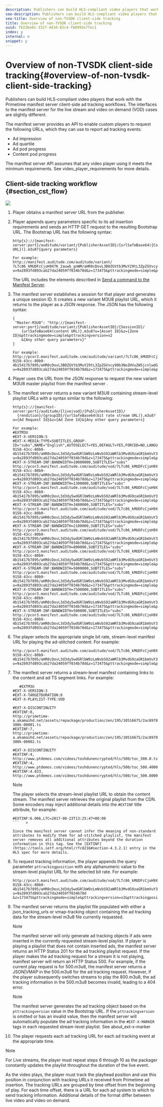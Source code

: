 ```yaml
---
description: Publishers can build HLS-compliant video players that work with the Primetime manifest server client-side ad tracking workflows. The interfaces to the manifest server for the live stream and video on demand (VOD) cases are slightly different.
seo-description: Publishers can build HLS-compliant video players that work with the Primetime manifest server client-side ad tracking workflows. The interfaces to the manifest server for the live stream and video on demand (VOD) cases are slightly different.
seo-title: Overview of non-TVSDK client-side tracking
title: Overview of non-TVSDK client-side tracking
uuid: fb23be01-3327-443d-82c4-fb0993e7fec1
index: y
internal: n
snippet: y
---
```


# Overview of non-TVSDK client-side tracking{#overview-of-non-tvsdk-client-side-tracking}

Publishers can build HLS-compliant video players that work with the Primetime manifest server client-side ad tracking workflows. The interfaces to the manifest server for the live stream and video on demand (VOD) cases are slightly different.

The manifest server provides an API to enable custom players to request the following URLs, which they can use to report ad tracking events:

* Ad impression
* Ad quartile
* Ad pod progress
* Content pod progress

The manifest server API assumes that any video player using it meets the minimum requirements. See  video_player_requirements  for more details.

## Client-side tracking workflow {#section_cst_flow}

![](assets/pt_ssai_notvsdk_csat_ai-workflow.png)

1. Player obtains a manifest server URL from the publisher. 
1. Player appends query parameters specific to its ad insertion requirements and sends an HTTP GET request to the resulting Bootstrap URL. The Bootstrap URL has the following syntax:

   ```
   http{s}://{manifest-server:port}/auditude/variant/{PublisherAssetID}/{urlSafeBase64({Content URL})}.m3u8?{query parameters}
   
   For example:
   http://manifest.auditude.com/auditude/variant/
   7LTc86_kMUDFcCjoH9X7K_2auwb_gnWM/aHR0cDovL3B0ZGVtb3MuY29tL3ZpZGVvcy90b3NoZHVuZW5jcnlwdGVkL2hscy90ZXN0Mi5tM3U4.m3u8?
   u=9a2893fd893cab27da24059ff034b78d&z=173475&pttrackingmode=simple&pttrackingversion=v2&__sid__=docExample02
   ```

   The URL includes the elements described in [Send a command to the Manifest Server](ms-getting-started/ms-sending-cmd.md#send-command). 

1. The manifest server establishes a session for that player and generates a unique session ID. It creates a new variant M3U8 playlist URL, which it returns to the player as a JSON response. The JSON has the following syntax: 

   ```
   {
    "Master-M3U8": "http://{manifest-server:port}/auditude/variant/{PublisherAssetID}/{SessionID}/
       {urlSafeBase64(content URL)}.m3u8?u={Asset ID}&z={Zone ID}&pttrackingmode=simple&pttrackingversion=v2
       &{Any other query parameters}"
   }
   
   For example:
   http://pcor3.manifest.auditude.com/auditude/variant/7LTc86_kMUDFcCjoH9X7K_2auwb_gnWM/f958bef8-9158-43cc-80b9-4b15417b7895/aHR0cDovL3B0ZGVtb3MuY29tL3ZpZGVvcy90b3NoZHVuZW5jcnlwdGVkL2hscy90ZXN0Mi5tM3U4.3u8?u=9a2893fd893cab27da24059ff034b78d&z=173475&pttrackingmode=simple&pttrackingversion=v2
   ```

1. Player uses the URL from the JSON response to request the new variant M3U8 master playlist from the manifest server . 
1. The manifest server returns a new variant M3U8 containing stream-level playlist URLs with a syntax similar to the following: 

   ```
   http{s}://{manifest-server:port}/auditude/{live|vod}/{PublisherAssetID}/
     {rendition}/{groupID}/{urlSafeBase64(bit rate stream URL)}.m3u8?u={Ad Request Id}&z={Ad Zone Id}&{Any other query parameters}
   
   For example:
   #EXTM3U
   #EXT-X-VERSION:5
   #EXT-X-MEDIA:TYPE=SUBTITLES,GROUP-ID="subs",NAME="English",AUTOSELECT=YES,DEFAULT=YES,FORCED=NO,LANGUAGE="eng",URI="http://pcor3.manifest.auditude.com/auditude/vod/7LTc86_kMUDFcCjoH9X7K_2auwb_gnWM/webvtt/f958bef8-9158-43cc-80b9-4b15417b7895/aHR0cDovL3d3dy5wdGRlbW9zLmNvbS92aWRlb3MvdG9zaGR1bmVuY3J5cHRlZC9obHMvd2VidnR0L1RPUy1lbjIubTN1OA.m3u8?u=9a2893fd893cab27da24059ff034b78d&z=173475&pttrackingmode=simple&pttrackingversion=v2"
   #EXT-X-STREAM-INF:BANDWIDTH=10000000,SUBTITLES="subs"
   http://pcor3.manifest.auditude.com/auditude/vod/7LTc86_kMUDFcCjoH9X7K_2auwb_gnWM/10000/f958bef8-9158-43cc-80b9-4b15417b7895/aHR0cDovL3d3dy5wdGRlbW9zLmNvbS92aWRlb3MvdG9zaGR1bmVuY3J5cHRlZC9obHMvMTAwMDAvdG9jXzEwMDAwLm0zdTg.m3u8?u=9a2893fd893cab27da24059ff034b78d&z=173475&pttrackingmode=simple&pttrackingversion=v2
   #EXT-X-STREAM-INF:BANDWIDTH=1300000,SUBTITLES="subs"
   http://pcor3.manifest.auditude.com/auditude/vod/7LTc86_kMUDFcCjoH9X7K_2auwb_gnWM/1300/f958bef8-9158-43cc-80b9-4b15417b7895/aHR0cDovL3d3dy5wdGRlbW9zLmNvbS92aWRlb3MvdG9zaGR1bmVuY3J5cHRlZC9obHMvMTMwMC90b2NfMTMwMC5tM3U4.m3u8?u=9a2893fd893cab27da24059ff034b78d&z=173475&pttrackingmode=simple&pttrackingversion=v2
   #EXT-X-STREAM-INF:BANDWIDTH=3400000,SUBTITLES="subs"
   http://pcor3.manifest.auditude.com/auditude/vod/7LTc86_kMUDFcCjoH9X7K_2auwb_gnWM/3400/f958bef8-9158-43cc-80b9-4b15417b7895/aHR0cDovL3d3dy5wdGRlbW9zLmNvbS92aWRlb3MvdG9zaGR1bmVuY3J5cHRlZC9obHMvMzQwMC90b2NfMzQwMC5tM3U4.m3u8?u=9a2893fd893cab27da24059ff034b78d&z=173475&pttrackingmode=simple&pttrackingversion=v2
   #EXT-X-STREAM-INF:BANDWIDTH=2100000,SUBTITLES="subs"
   http://pcor3.manifest.auditude.com/auditude/vod/7LTc86_kMUDFcCjoH9X7K_2auwb_gnWM/2100/f958bef8-9158-43cc-80b9-4b15417b7895/aHR0cDovL3d3dy5wdGRlbW9zLmNvbS92aWRlb3MvdG9zaGR1bmVuY3J5cHRlZC9obHMvMjEwMC90b2NfMjEwMC5tM3U4.m3u8?u=9a2893fd893cab27da24059ff034b78d&z=173475&pttrackingmode=simple&pttrackingversion=v2
   #EXT-X-STREAM-INF:BANDWIDTH=800000,SUBTITLES="subs"
   http://pcor3.manifest.auditude.com/auditude/vod/7LTc86_kMUDFcCjoH9X7K_2auwb_gnWM/800/f958bef8-9158-43cc-80b9-4b15417b7895/aHR0cDovL3d3dy5wdGRlbW9zLmNvbS92aWRlb3MvdG9zaGR1bmVuY3J5cHRlZC9obHMvODAwL3RvY184MDAubTN1OA.m3u8?u=9a2893fd893cab27da24059ff034b78d&z=173475&pttrackingmode=simple&pttrackingversion=v2
   #EXT-X-STREAM-INF:BANDWIDTH=5000000,SUBTITLES="subs"
   http://pcor3.manifest.auditude.com/auditude/vod/7LTc86_kMUDFcCjoH9X7K_2auwb_gnWM/5000/f958bef8-9158-43cc-80b9-4b15417b7895/aHR0cDovL3d3dy5wdGRlbW9zLmNvbS92aWRlb3MvdG9zaGR1bmVuY3J5cHRlZC9obHMvNTAwMC90b2NfNTAwMC5tM3U4.m3u8?u=9a2893fd893cab27da24059ff034b78d&z=173475&pttrackingmode=simple&pttrackingversion=v2
   #EXT-X-STREAM-INF:BANDWIDTH=7500000,SUBTITLES="subs"
   http://pcor3.manifest.auditude.com/auditude/vod/7LTc86_kMUDFcCjoH9X7K_2auwb_gnWM/7500/f958bef8-9158-43cc-80b9-4b15417b7895/aHR0cDovL3d3dy5wdGRlbW9zLmNvbS92aWRlb3MvdG9zaGR1bmVuY3J5cHRlZC9obHMvNzUwMC90b2NfNzUwMC5tM3U4.m3u8?u=9a2893fd893cab27da24059ff034b78d&z=173475&pttrackingmode=simple&pttrackingversion=v2
   #EXT-X-STREAM-INF:BANDWIDTH=500000,SUBTITLES="subs"
   http://pcor3.manifest.auditude.com/auditude/vod/7LTc86_kMUDFcCjoH9X7K_2auwb_gnWM/500/f958bef8-9158-43cc-80b9-4b15417b7895/aHR0cDovL3d3dy5wdGRlbW9zLmNvbS92aWRlb3MvdG9zaGR1bmVuY3J5cHRlZC9obHMvNTAwL3RvY181MDAubTN1OA.m3u8?u=9a2893fd893cab27da24059ff034b78d&z=173475&pttrackingmode=simple&pttrackingversion=v2
   
   ```

1. The player selects the appropriate single bit rate, stream-level manifest URL for playing the ad-stitched content. For example: 

   ```
   http://pcor3.manifest.auditude.com/auditude/vod/7LTc86_kMUDFcCjoH9X7K_2auwb_gnWM/500/f958bef8-9158-43cc-80b9-4b15417b7895/aHR0cDovL3d3dy5wdGRlbW9zLmNvbS92aWRlb3MvdG9zaGR1bmVuY3J5cHRlZC9obHMvNTAwL3RvY181MDAubTN1OA.m3u8?u=9a2893fd893cab27da24059ff034b78d&z=173475&pttrackingmode=simple&pttrackingversion=v2
   ```

1. The manifest server returns a stream-level manifest containing links to the content and ad TS segment links. For example: 

   ```
      #EXTM3U
   #EXT-X-VERSION:3
   #EXT-X-TARGETDURATION:8
   #EXT-X-PLAYLIST-TYPE:VOD
   
   #EXT-X-DISCONTINUITY
   #EXTINF:8,
   http://primetime-a.akamaihd.net/assets/repackage/production/zen/195/10516675/2ac89785ee8df17a31b2594c61f6921e-300k-00001.ts
   #EXTINF:7,
   http://primetime-a.akamaihd.net/assets/repackage/production/zen/195/10516675/2ac89785ee8df17a31b2594c61f6921e-300k-00002.ts
   
   #EXT-X-DISCONTINUITY
   #EXTINF:4,
   http://www.ptdemos.com/videos/toshdunencrypted/hls/500/toc_500.0.ts
   #EXTINF:4,
   http://www.ptdemos.com/videos/toshdunencrypted/hls/500/toc_500.4000.ts
   #EXTINF:4.833,
   http://www.ptdemos.com/videos/toshdunencrypted/hls/500/toc_500.8000.ts
   
   ```

   >[!NOTE]
   >
   >The player selects the stream-level playlist URL to obtain the content stream. The manifest server retrieves the original playlist from the CDN. Some encoders may inject additional details into the `#EXTINF` title attribute, for example:
   >
   >```   >
   >#EXTINF:6.006,LTC=2017-08-23T13:25:47+00:00
   >```   >
   >
   >Since the manifest server cannot infer the meaning of non-standard attributes to modify them for ad-stitched playlist, the manifest server removes all additional attributes beyond the duration information in this tag. See the [EXTINF](https://tools.ietf.org/html/rfc8216#section-4.3.2.1) entry in the HLS spec for more details.

1. To request tracking information, the player appends the query parameter `pttrackingposition` with any alphanumeric value to the stream-level playlist URL for the selected bit rate. For example: 

   ```
   http://pcor3.manifest.auditude.com/auditude/vod/7LTc86_kMUDFcCjoH9X7K_2auwb_gnWM/500/f958bef8-9158-43cc-80b9-4b15417b7895/aHR0cDovL3d3dy5wdGRlbW9zLmNvbS92aWRlb3MvdG9zaGR1bmVuY3J5cHRlZC9obHMvNTAwL3RvY181MDAubTN1OA.m3u8?u=9a2893fd893cab27da24059ff034b78d
   &z=173475&pttrackingmode=simple&pttrackingversion=v2&pttrackingposition=1
   ```

1. The manifest server returns the playlist file populated with either a  json_tracking_urls  or  vmap-tracking  object containing the ad tracking data for the stream-level m3u8 file currently requested. 

   >[!NOTE]
   >
   >The manifest server will only generate ad tracking objects if ads were inserted in the currently requested stream-level playlist. If player is playing a playlist that does not contain inserted ads, the manifest server returns an HTTP Status 201 for the ad tracking playlist request. If the player makes the ad tracking request for a stream it is not playing, manifest server will return an HTTP Status 500. For example, if the current play request is for 500.m3u8, the manifest server returns a JSON|VMAP in the 500.m3u8 for the ad tracking request. However, if the player subsequently switches streams to play the 800.m3u8, the ad tracking information in the 500.m3u8 becomes invalid, leading to a 404 error.

   >[!NOTE]
   >
   >The manifest server generates the ad tracking object based on the `pttrackingversion` value in the Bootstrap URL. If the `pttrackingversion` is omitted or has an invalid value, then the manifest server will automatically populate the ad tracking information in the `#EXT-X-MARKER` tags in each requested stream-level playlist. See  about_ext-x-marker

1. The player requests each ad tracking URL for each ad tracking event at the appropriate time.

>[!NOTE]
>
>For Live streams, the player must repeat steps 6 through 10 as the packager constantly updates the playlist throughout the duration of the live event.

As the video plays, the player must track the playhead position and use this position in conjunction with tracking URLs it received from Primetime ad insertion. The tracking URLs are grouped by time offset from the beginning of play. For each time offset, there is a URL for each ad system to which to send tracking information. Additional details of the format differ between live video and video on demand. 
